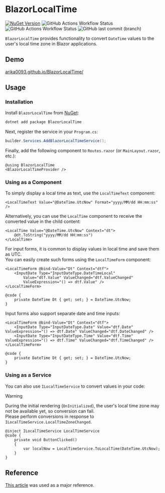 ﻿# BlazorLocalTime

[![NuGet Version](https://img.shields.io/nuget/v/BlazorLocalTime?style=flat-square&logo=NuGet&color=%2308C)](https://www.nuget.org/packages/BlazorLocalTime/) ![GitHub Actions Workflow Status](https://img.shields.io/github/actions/workflow/status/arika0093/BlazorLocalTime/test.yaml?branch=main&label=Testing&style=flat-square) ![GitHub Actions Workflow Status](https://img.shields.io/github/actions/workflow/status/arika0093/BlazorLocalTime/release.yaml?branch=main&label=Release&style=flat-square) ![GitHub last commit (branch)](https://img.shields.io/github/last-commit/arika0093/BlazorLocalTime?style=flat-square)

`BlazorLocalTime` provides functionality to convert `DateTime` values to the user's local time zone in Blazor applications.

## Demo
[arika0093.github.io/BlazorLocalTime/](https://arika0093.github.io/BlazorLocalTime/)

## Usage

### Installation
Install `BlazorLocalTime` from [NuGet](https://www.nuget.org/packages/BlazorLocalTime):

```bash
dotnet add package BlazorLocalTime
```

Next, register the service in your `Program.cs`:

```csharp
builder.Services.AddBlazorLocalTimeService();
```

Finally, add the following component to `Routes.razor` (or `MainLayout.razor`, etc.):

```razor
@using BlazorLocalTime
<BlazorLocalTimeProvider />
```

### Using as a Component

To simply display a local time as text, use the `LocalTimeText` component:

```razor
<LocalTimeText Value="@DateTime.UtcNow" Format="yyyy/MM/dd HH:mm:ss" />
```

Alternatively, you can use the `LocalTime` component to receive the converted value in the child content:

```razor
<LocalTime Value="@DateTime.UtcNow" Context="dt">
    @dt.ToString("yyyy/MM/dd HH:mm:ss")
</LocalTime>
```

For input forms, it is common to display values in local time and save them as UTC.  
You can easily create such forms using the `LocalTimeForm` component:

```razor
<LocalTimeForm @bind-Value="Dt" Context="dtf">
    <InputDate Type="InputDateType.DateTimeLocal"
        Value="dtf.Value" ValueChanged="dtf.ValueChanged"
        ValueExpression="() => dtf.Value" />
</LocalTimeForm>

@code {
    private DateTime Dt { get; set; } = DateTime.UtcNow;
}
```

Input forms also support separate date and time inputs:

```razor
<LocalTimeForm @bind-Value="Dt" Context="dtf">
    <InputDate Type="InputDateType.Date" Value="dtf.Date" ValueExpression="() => dtf.Date" ValueChanged="dtf.DateChanged" />
    <InputDate Type="InputDateType.Time" Value="dtf.Time" ValueExpression="() => dtf.Time" ValueChanged="dtf.TimeChanged" />
</LocalTimeForm>

@code {
    private DateTime Dt { get; set; } = DateTime.UtcNow;
}
```

### Using as a Service

You can also use `ILocalTimeService` to convert values in your code:

> [!WARNING]
> During the initial rendering (`OnInitialized`), the user's local time zone may not be available yet, so conversion can fail.  
> Please perform conversions in response to `ILocalTimeService.LocalTimeZoneChanged`.

```razor
@inject ILocalTimeService LocalTimeService
@code {
    private void ButtonClicked()
    {
        var localNow = LocalTimeService.ToLocalTime(DateTime.UtcNow);
    }
}
```

## Reference

[This article](https://www.meziantou.net/convert-datetime-to-user-s-time-zone-with-server-side-blazor-time-provider.htm) was used as a major reference.
